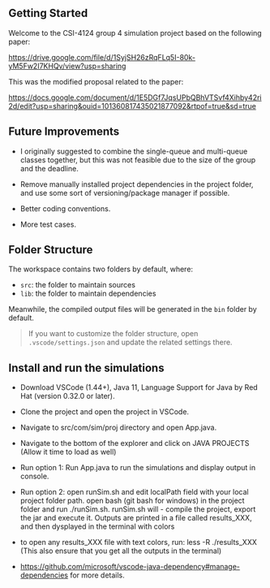 ## Getting Started

Welcome to the CSI-4124 group 4 simulation project based on the following paper:

https://drive.google.com/file/d/1SyjSH26zRqFLq5I-80k-yM5Fw2I7KHQv/view?usp=sharing

This was the modified proposal related to the paper:

https://docs.google.com/document/d/1E5DGf7JqsUPbQBhVTSvf4Xihby42ri2d/edit?usp=sharing&ouid=101360817435021877092&rtpof=true&sd=true

## Future Improvements

- I originally suggested to combine the single-queue and multi-queue classes together, but this was not feasible due to the size of the group and the deadline.

- Remove manually installed project dependencies in the project folder, and use some sort of versioning/package manager if possible.

- Better coding conventions.

- More test cases.

## Folder Structure

The workspace contains two folders by default, where:

- `src`: the folder to maintain sources
- `lib`: the folder to maintain dependencies

Meanwhile, the compiled output files will be generated in the `bin` folder by default.

> If you want to customize the folder structure, open `.vscode/settings.json` and update the related settings there.

## Install and run the simulations

- Download VSCode (1.44+), Java 11, Language Support for Java by Red Hat (version 0.32.0 or later).
- Clone the project and open the project in VSCode.
- Navigate to src/com/sim/proj directory and open App.java.
- Navigate to the bottom of the explorer and click on JAVA PROJECTS (Allow it time to load as well)
- Run option 1: Run App.java to run the simulations and display output in console.

- Run option 2: open runSim.sh and edit localPath field with your local project folder path. open bash (git bash for windows) in the project folder and run ./runSim.sh. runSim.sh will   - compile the project, export the jar and execute it. Outputs are printed in a file called results_XXX, and then dysplayed in the terminal with colors
- to open any results_XXX file with text colors, run: less -R ./results_XXX (This also ensure that you get all the outputs in the terminal)

- https://github.com/microsoft/vscode-java-dependency#manage-dependencies for more details.
